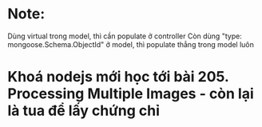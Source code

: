# Note:
Dùng virtual trong model, thì cần populate ở controller
Còn dùng "type: mongoose.Schema.ObjectId" ở model, thì populate thẳng trong model luôn

# Khoá nodejs mới học tới bài 205. Processing Multiple Images - còn lại là tua để lấy chứng chỉ
